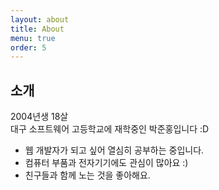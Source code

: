```yaml
---
layout: about
title: About
menu: true
order: 5
---
```


## 소개

2004년생 18살  
대구 소프트웨어 고등학교에 재학중인 박준홍입니다 :D
* 웹 개발자가 되고 싶어 열심히 공부하는 중입니다.  
* 컴퓨터 부품과 전자기기에도 관심이 많아요 :)  
* 친구들과 함께 노는 것을 좋아해요.  